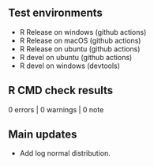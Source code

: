 ## Test environments
* R Release on windows (github actions)
* R Release on macOS (github actions)
* R Release on ubuntu (github actions)
* R devel on ubuntu (github actions)
* R devel on windows (devtools)

## R CMD check results

0 errors | 0 warnings | 0 note

## Main updates
* Add log normal distribution.
